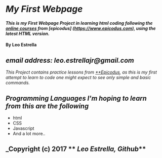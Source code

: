 # _My First Webpage_
#### _This is my **First** Webpage Project in learning html coding following the [**online courses**](https://www.learnhowtoprogram.com/courses) from [**epicodus**] (https://www.epicodus.com), using the latest HTML version._
####  By **Leo Estrella**
## _email address: leo.estrellajr@gmail.com_
_This Project contains practice lessons from [**Epicodus](https://www.epicodus.com), as this is my first attempt to learn to code one might expect to see only simple and basic commands._
## _Programming Languages I'm hoping to learn from this are the following_
* html
* CSS
* Javascript
* And a lot more..
## _Copyright (c) 2017 ** _Leo Estrella, Github_**

